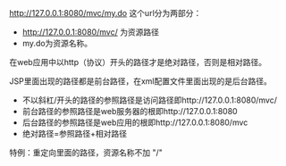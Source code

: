 http://127.0.0.1:8080/mvc/my.do
这个url分为两部分：
- http://127.0.0.1:8080/mvc/
为资源路径
- my.do为资源名称。

在web应用中以http（协议）开头的路径才是绝对路径，否则是相对路径。

JSP里面出现的路径都是前台路径，在xml配置文件里面出现的是后台路径。
- 不以斜杠/开头的路径的参照路径是访问路径即http://127.0.0.1:8080/mvc/
- 前台路径的参照路径是web服务器的根即http://127.0.0.1:8080
- 后台路径的参照路径是web应用的根即http://127.0.0.1:8080/mvc
- 绝对路径=参照路径+相对路径


特例：重定向里面的路径，资源名称不加 "/"
